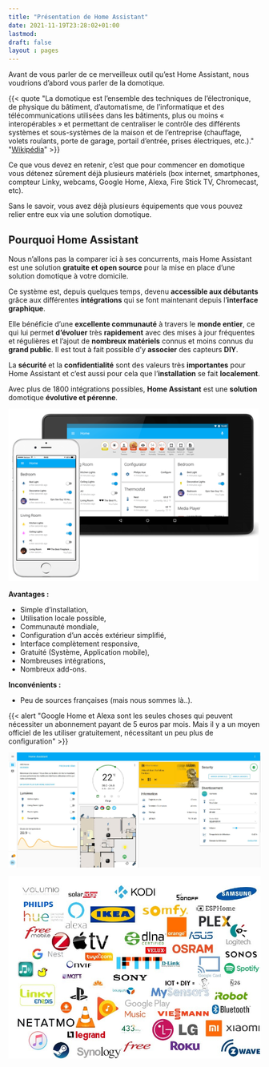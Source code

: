 ```yaml
---
title: "Présentation de Home Assistant"
date: 2021-11-19T23:28:02+01:00
lastmod:
draft: false
layout : pages
---
```

Avant de vous parler de ce merveilleux outil qu’est Home Assistant, nous voudrions d’abord vous parler de la domotique.

{{< quote "La domotique est l’ensemble des techniques de l’électronique, de physique du bâtiment, d’automatisme, de l’informatique et des télécommunications utilisées dans les bâtiments, plus ou moins « interopérables » et permettant de centraliser le contrôle des différents systèmes et sous-systèmes de la maison et de l’entreprise (chauffage, volets roulants, porte de garage, portail d’entrée, prises électriques, etc.)." "[Wikipédia](https://fr.wikipedia.org/wiki/Domotique)" >}}




Ce que vous devez en retenir, c’est que pour commencer en domotique vous détenez sûrement déjà plusieurs matériels (box internet, smartphones, compteur Linky, webcams, Google Home, Alexa, Fire Stick TV, Chromecast, etc).

Sans le savoir, vous avez déjà plusieurs équipements que vous pouvez relier entre eux via une solution domotique.

## Pourquoi Home Assistant

Nous n’allons pas la comparer ici à ses concurrents, mais Home Assistant est une solution **gratuite et open source** pour la mise en place d’une solution domotique à votre domicile.

Ce système est, depuis quelques temps, devenu **accessible aux débutants** grâce aux différentes **intégrations** qui se font maintenant depuis l’**interface graphique**.

Elle bénéficie d’une **excellente communauté** à travers le **monde entier**, ce qui lui permet **d’évoluer** très **rapidement** avec des mises à jour fréquentes et régulières et l’ajout de **nombreux matériels** connus et moins connus du **grand public**. Il est tout à fait possible d’y **associer** des capteurs **DIY**.

La **sécurité** et la **confidentialité** sont des valeurs très **importantes** pour Home Assistant et c’est aussi pour cela que l’**installation** se fait **localement**.

Avec plus de 1800 intégrations possibles, **Home Assistant** est une **solution** domotique **évolutive et pérenne**.

![Interface de Home Assistant](img/decouverteHomeAssistantMobile.png)

**Avantages :**
* Simple d’installation,
* Utilisation locale possible,
* Communauté mondiale,
* Configuration d’un accès extérieur simplifié,
* Interface complètement responsive,
* Gratuité (Système, Application mobile),
* Nombreuses intégrations,
* Nombreux add-ons.

**Inconvénients :**
* Peu de sources françaises (mais nous sommes là..).

{{< alert "Google Home et Alexa sont les seules choses qui peuvent nécessiter un abonnement payant de 5 euros par mois. Mais il y a un moyen officiel de les utiliser gratuitement, nécessitant un peu plus de configuration" >}}

![Interface Home Assistant](img/DecouverteHomeAssistant.jpg)

![Quelques marques et protocoles supportés par Home Assistant](img/NuageMarques.jpg)